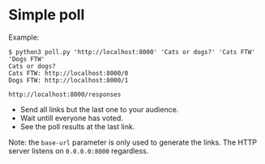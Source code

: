 # Simple poll

Example:

```
$ python3 poll.py 'http://localhost:8000' 'Cats or dogs?' 'Cats FTW' 'Dogs FTW'
Cats or dogs?
Cats FTW: http://localhost:8000/0
Dogs FTW: http://localhost:8000/1

http://localhost:8000/responses
```

*   Send all links but the last one to your audience.
*   Wait untill everyone has voted.
*   See the poll results at the last link.

Note: the `base-url` parameter is only used to generate the links. The HTTP
server listens on `0.0.0.0:8000` regardless.
